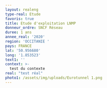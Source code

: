 ```yaml
---
layout: realeng
type-real: Etude
favoris: true
title: Etude d'exploitation LNMP
donneur_ordre: SNCF Réseau
duree: 1 ans
annee_real: '2020'
region: 'OCCITANIE '
pays: FRANCE
lat: '50.956680'
long: '1.853523'
text1: ''
context: >-
  test du contexte
real: "test réal"
photo1: /assets/img/uploads/Eurotunnel 1.png
---
```


